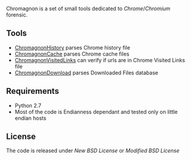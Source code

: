 Chromagnon is a set of small tools dedicated to _Chrome_/_Chromium_ forensic.

## Tools
* [ChromagnonHistory](https://github.com/JRBANCEL/Chromagnon/wiki/ChromagnonHistory-=-chromagnonHistory.py) parses Chrome history file
* [ChromagnonCache](https://github.com/JRBANCEL/Chromagnon/wiki/ChromagnonCache-=-chromagnonCache.py) parses Chrome cache files
* [ChromagnonVisitedLinks](https://github.com/JRBANCEL/Chromagnon/wiki/ChromagnonVisitedLinks-=-chromagnonVisitedLinks.py) can verify if urls are in Chrome Visited Links file
* [ChromagnonDownload](https://github.com/JRBANCEL/Chromagnon/wiki/ChromagnonDownload-=-chromagnonDownload.py) parses Downloaded Files database

## Requirements
* Python 2.7
* Most of the code is Endianness dependant and tested only on little endian hosts

## License
The code is released under _New BSD License_ or _Modified BSD License_
